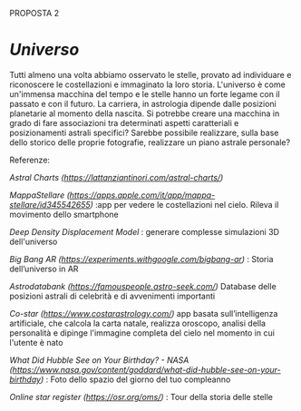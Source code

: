 PROPOSTA 2

# _Universo_

Tutti almeno una volta abbiamo osservato le stelle, provato ad individuare e riconoscere le costellazioni e immaginato la loro storia. L'universo è come un'immensa macchina del tempo e le stelle hanno un forte legame con il passato e con il futuro. La carriera, in astrologia dipende dalle posizioni planetarie al momento della nascita. Si potrebbe creare una macchina in grado di fare associazioni tra determinati aspetti caratteriali e posizionamenti astrali specifici? Sarebbe possibile realizzare, sulla base dello storico delle proprie fotografie, realizzare un piano astrale personale?

Referenze:

_Astral Charts (https://lattanziantinori.com/astral-charts/)_

_MappaStellare (https://apps.apple.com/it/app/mappa-stellare/id345542655)_ :app per vedere le costellazioni nel cielo. Rileva il movimento dello smartphone

_Deep Density Displacement Model_ : generare complesse simulazioni 3D dell'universo

_Big Bang AR (https://experiments.withgoogle.com/bigbang-ar)_ : Storia dell’universo in AR

_Astrodatabank (https://famouspeople.astro-seek.com/)_
Database delle posizioni astrali di celebrità e di avvenimenti importanti

_Co-star (https://www.costarastrology.com/)_
app basata sull’intelligenza artificiale, che calcola la carta natale, realizza oroscopo, analisi della personalità e dipinge l'immagine completa del cielo nel momento in cui l'utente è nato

_What Did Hubble See on Your Birthday? - NASA (https://www.nasa.gov/content/goddard/what-did-hubble-see-on-your-birthday)_ : Foto dello spazio del giorno del tuo compleanno

_Online star register (https://osr.org/oms/)_ : Tour della storia delle stelle

